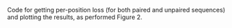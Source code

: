 Code for getting per-position loss (for both paired and unpaired sequences) and plotting the results, as performed Figure 2.